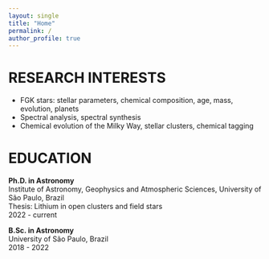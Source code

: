 ```yaml
---
layout: single
title: "Home"
permalink: /
author_profile: true
---
```


# RESEARCH INTERESTS
- FGK stars: stellar parameters, chemical composition, age, mass, evolution, planets
- Spectral analysis, spectral synthesis
- Chemical evolution of the Milky Way, stellar clusters, chemical tagging


# EDUCATION
**Ph.D. in Astronomy**  
Institute of Astronomy, Geophysics and Atmospheric Sciences, University of São Paulo, Brazil  
Thesis: Lithium in open clusters and field stars  
2022 - current

**B.Sc. in Astronomy**  
University of São Paulo, Brazil  
2018 - 2022
